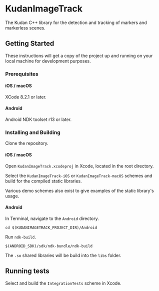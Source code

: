 # KudanImageTrack

The Kudan C++ library for the detection and tracking of markers and markerless scenes.

## Getting Started

These instructions will get a copy of the project up and running on your local machine for development purposes.

### Prerequisites

#### iOS / macOS

XCode 8.2.1 or later.

#### Android

Android NDK toolset r13 or later.

### Installing and Building

Clone the repository.

#### iOS / macOS

Open `KudanImageTrack.xcodeproj` in Xcode, located in the root directory.

Select the `KudanImageTrack-iOS` or `KudanImageTrack-macOS` schemes and build for the compiled static libraries.

Various demo schemes also exist to give examples of the static library's usage.


#### Android

In Terminal, navigate to the `Android` directory.

```
cd $(KUDANIMAGETRACK_PROJECT_DIR)/Android
```

Run `ndk-build`.

```
$(ANDROID_SDK)/sdk/ndk-bundle/ndk-build
```

The `.so` shared libraries will be build into the `libs` folder.

## Running tests

Select and build the `IntegrationTests` scheme in Xcode.
